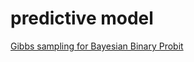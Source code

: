 # predictive model

[Gibbs sampling for Bayesian Binary Probit](https://rpubs.com/cakapourani/bayesian-binary-probit-model)  

